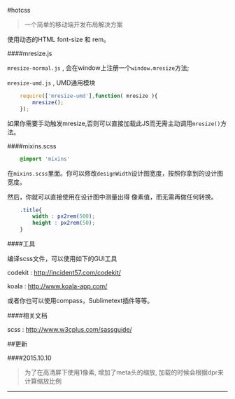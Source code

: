 #hotcss
>一个简单的移动端开发布局解决方案

使用动态的HTML font-size 和 rem。

####mresize.js

`mresize-normal.js` , 会在window上注册一个`window.mresize`方法;

`mresize-umd.js` , UMD通用模块

```javascript
	require(['mresize-umd'],function( mresize ){
		mresize();
	});
```

如果你需要手动触发mresize,否则可以直接加载此JS而无需主动调用`mresize()`方法。


####mixins.scss

```scss
	@import 'mixins'
```

在`mixins.scss`里面。你可以修改`designWidth`设计图宽度，按照你拿到的设计图宽度。

然后，你就可以直接使用在设计图中测量出得 像素值，而无需再做任何转换。

```scss
	.title{
		width : px2rem(500);
		height : px2rem(50);
	}
```

####工具

编译scss文件，可以使用如下的GUI工具

codekit : http://incident57.com/codekit/

koala : http://www.koala-app.com/

或者你也可以使用compass，Sublimetext插件等等。

####相关文档

scss : http://www.w3cplus.com/sassguide/

##更新

####2015.10.10
>为了在高清屏下使用1像素, 增加了meta头的缩放, 加载的时候会根据dpr来计算缩放比例


------